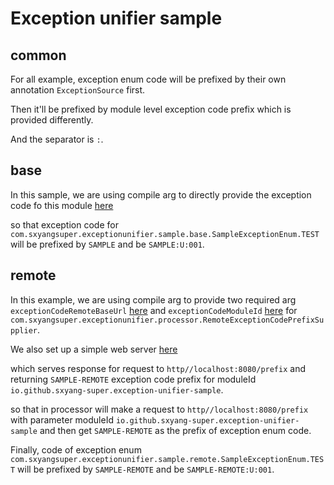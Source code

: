 # Exception unifier sample
## common
For all example, exception enum code will be prefixed by their own annotation `ExceptionSource` first.

Then it'll be prefixed by module level exception code prefix which is provided differently.

And the separator is `:`.

## base
In this sample, we are using compile arg to directly provide the exception code fo this module [here](base/pom.xml:30)

so that exception code for `com.sxyangsuper.exceptionunifier.sample.base.SampleExceptionEnum.TEST` will be prefixed by `SAMPLE` and be `SAMPLE:U:001`.

## remote
In this example, we are using compile arg to provide two required arg `exceptionCodeRemoteBaseUrl` [here](remote/pom.xml:31) and `exceptionCodeModuleId` [here](remote/pom.xml:32) for `com.sxyangsuper.exceptionunifier.processor.RemoteExceptionCodePrefixSupplier`.

We also set up a simple web server [here](remote/src/main/resources/exception-code-remote-server)

which serves response for request to `http//localhost:8080/prefix` and returning `SAMPLE-REMOTE` exception code prefix for moduleId `io.github.sxyang-super.exception-unifier-sample`.

so that in processor will make a request to `http//localhost:8080/prefix` with parameter moduleId `io.github.sxyang-super.exception-unifier-sample` and then get `SAMPLE-REMOTE` as the prefix of exception enum code.

Finally, code of exception enum `com.sxyangsuper.exceptionunifier.sample.remote.SampleExceptionEnum.TEST` will be prefixed by `SAMPLE-REMOTE` and be `SAMPLE-REMOTE:U:001`.


